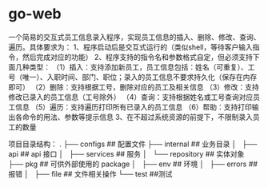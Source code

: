 # go-web
一个简易的交互式员工信息录入程序，实现员工信息的插入、删除、修改、查询、遍历。具体要求为：
1、程序启动后是交互式运行的（类似shell，等待客户输入指令，然后完成对应的功能）
2、程序支持的指令名和参数格式自定，但必须支持下面几种类型：
（1）插入：支持添加新员工，员工信息包括：姓名（可重复）、工号（唯一）、入职时间、部门、职位；录入的员工信息不要求持久化（保存在内存即可）
（2）删除：支持根据工号，删除对应的员工及相关信息
（3）修改：支持修改已录入的员工信息（工号除外）
（4）查询：支持根据姓名或工号查询对应员工信息
（5）遍历：支持遍历打印所有已录入的员工信息
（6）帮助：支持打印输出各命令的用法、参数等提示信息
3、在不超过系统资源的前提下，不限制录入员工的数量


项目目录结构：
.
├── configs               ## 配置文件
├── internal              ## 业务目录
│   ├── api               ## api 接口
│   ├── services          ## 服务
│   └── repository        ## 实体对象
├── pkg                   ## 可供外部使用的 package
│   ├── env               ## 环境
│   ├── errors            ## 报错
│   ├── file              ## 文件相关操作
└── test               ##测试 
